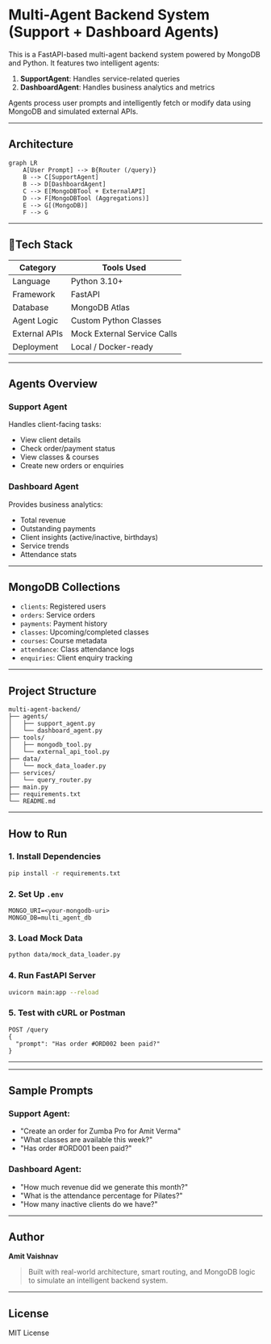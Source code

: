 #  Multi-Agent Backend System (Support + Dashboard Agents)

This is a FastAPI-based multi-agent backend system powered by MongoDB and Python. It features two intelligent agents:

1. **SupportAgent**: Handles service-related queries
2. **DashboardAgent**: Handles business analytics and metrics

Agents process user prompts and intelligently fetch or modify data using MongoDB and simulated external APIs.

---

## Architecture

```mermaid
graph LR
    A[User Prompt] --> B{Router (/query)}
    B --> C[SupportAgent]
    B --> D[DashboardAgent]
    C --> E[MongoDBTool + ExternalAPI]
    D --> F[MongoDBTool (Aggregations)]
    E --> G[(MongoDB)]
    F --> G
```

---

## 🚀Tech Stack

| Category      | Tools Used                  |
| ------------- | --------------------------- |
| Language      | Python 3.10+                |
| Framework     | FastAPI                     |
| Database      | MongoDB Atlas               |
| Agent Logic   | Custom Python Classes       |
| External APIs | Mock External Service Calls |
| Deployment    | Local / Docker-ready        |

---

## Agents Overview

### Support Agent

Handles client-facing tasks:

* View client details
* Check order/payment status
* View classes & courses
* Create new orders or enquiries

### Dashboard Agent

Provides business analytics:

* Total revenue
* Outstanding payments
* Client insights (active/inactive, birthdays)
* Service trends
* Attendance stats

---

## MongoDB Collections

* `clients`: Registered users
* `orders`: Service orders
* `payments`: Payment history
* `classes`: Upcoming/completed classes
* `courses`: Course metadata
* `attendance`: Class attendance logs
* `enquiries`: Client enquiry tracking

---

## Project Structure

```
multi-agent-backend/
├── agents/
│   ├── support_agent.py
│   └── dashboard_agent.py
├── tools/
│   ├── mongodb_tool.py
│   └── external_api_tool.py
├── data/
│   └── mock_data_loader.py
├── services/
│   └── query_router.py
├── main.py
├── requirements.txt
└── README.md
```

---

## How to Run

### 1. Install Dependencies

```bash
pip install -r requirements.txt
```

### 2. Set Up `.env`

```env
MONGO_URI=<your-mongodb-uri>
MONGO_DB=multi_agent_db
```

### 3. Load Mock Data

```bash
python data/mock_data_loader.py
```

### 4. Run FastAPI Server

```bash
uvicorn main:app --reload
```

### 5. Test with cURL or Postman

```http
POST /query
{
  "prompt": "Has order #ORD002 been paid?"
}
```

---

<!-- ## Bonus Features (Coming Soon)

* [ ] Multilingual query support (e.g., Hindi, French)
* [ ] Session memory for recent context
* [ ] RAG-based smart answering (GPT + Mongo) -->

---

## Sample Prompts

### Support Agent:

* "Create an order for Zumba Pro for Amit Verma"
* "What classes are available this week?"
* "Has order #ORD001 been paid?"

### Dashboard Agent:

* "How much revenue did we generate this month?"
* "What is the attendance percentage for Pilates?"
* "How many inactive clients do we have?"

---

## Author

**Amit Vaishnav**

> Built with real-world architecture, smart routing, and MongoDB logic to simulate an intelligent backend system.

---

## License

MIT License

